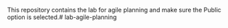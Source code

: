 This repository contains the lab for agile planning and make sure the Public
option is selected.# lab-agile-planning
